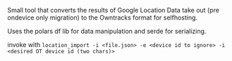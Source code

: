 Small tool that converts the results of Google Location Data take out (pre ondevice only migration) to the Owntracks format for selfhosting. 

Uses the polars df lib for data manipulation and serde for serializing.

invoke with `location_import -i <file.json> -e <device id to ignore> -i <desired OT device id (two chars)>`